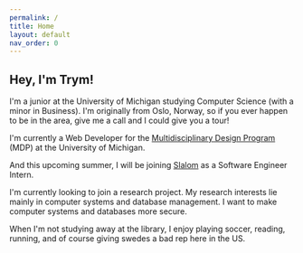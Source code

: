 ```yaml
---
permalink: /
title: Home
layout: default
nav_order: 0
---
```


<!-- ![Image](/assets/images/trym.png){: style="width: 35%; border-radius: 10%;"} -->

## Hey, I'm Trym!

I'm a junior at the University of Michigan studying Computer Science (with a minor in Business). I'm originally from Oslo, Norway, so if you ever happen to be in the area, give me a call and I could give you a tour!
<!-- ever have any questions about vikings, fjords, fishing, or how to get a universal health-care system, I'm sure I could be of service. -->

I'm currently a Web Developer for the [Multidisciplinary Design Program](https://mdp.engin.umich.edu/) (MDP) at the University of Michigan. 
<!-- I've been there for a little over two years now, and it's been a great experience working with so many talented people. -->
And this upcoming summer, I will be joining [Slalom](https://www.slalom.com/) as a Software Engineer Intern. 

I'm currently looking to join a research project. My research interests lie mainly in computer systems and database management. I want to make computer systems and databases more secure.

When I'm not studying away at the library, I enjoy playing soccer, reading, running, and of course giving swedes a bad rep here in the US.
